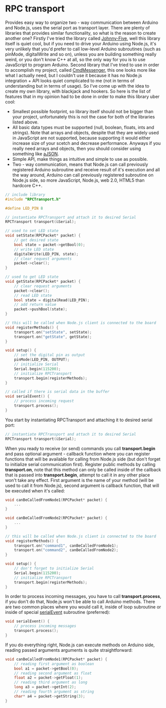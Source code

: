 # RPC transport

Provides easy way to organize two - way communication between Arduino and Node.js, uses the serial port as transport layer. There are plenty of libraries that provides similar functionality, so what is the reason to create another one? Firstly I've tried the library called [Johnny-Five](https://github.com/rwaldron/johnny-five), well this library itself is quiet cool, but if you need to drive your Arduino using Node.js, it's very unlikely that you'd prefer to call low-level Arduino subroutines (such as pinMode, digitalWrite and so on), unless you are building something really weird, or you don't know C++ at all, so the only way for you is to use JavaScript to program Arduino. Second library that I've tried to use in order to accomplish my project, called [CmdMessenger](http://playground.arduino.cc/Code/CmdMessenger), this one looks more like what I actually need, but I couldn't use it because it has no Node.js integration + API looks quiet complicated to me (not in terms of understanding but in terms of usage). So I've come up with the idea to create my own library, with blackjack and hookers. So here is the list of features that in my opinion had to be done in order to make this library uber cool:
* Smallest possible footprint, so library itself should not be bigger than your project, unfortunately this is not the case for both of the libraries listed above.
* All basic data types must be supported (null, boolean, floats, ints and strings). Note that arrays and objects, despite that they are widely used in JavaScript are not supported, because supporting it would either increase size of your scetch and decrease performance. Anyways if you really need arrays and objects, then you should consider using something like [aJSON](https://github.com/interactive-matter/aJson).
* Simple API, make things as intuitive and simple to use as possible.
* Two - way communication, means that Node.js can call previously registered Arduino subroutine and receive result of it's execution and all the way around, Arduino can call previously registered subroutine on Node.js side, so more JavaScript, Node.js, web 2.0, HTML5 than hardcore C++.

```c++
// include library
#include "RPCTransport.h"

#define LED_PIN 8

// instantiate RPCTransport and attach it to desired Serial
RPCTransport transport(&Serial);

// used to set LED state
void setState(RPCPacket* packet) {
	// get desired state
	bool state = packet->getBool(0);
	// write LED state
	digitalWrite(LED_PIN, state);
	// clear request arguments
	packet->clear();
}

// used to get LED state
void getState(RPCPacket* packet) {
	// clear request arguments
	packet->clear();
	// read LED state
	bool state = digitalRead(LED_PIN);
	// add return value
	packet->pushBool(state);
}

// this will be called when Node.js client is connected to the board
void registerMethods() {
	transport.on("setState", setState);
	transport.on("getState", getState);
}

void setup() {
	// set the digital pin as output
	pinMode(LED_PIN, OUTPUT);
	// initialize Serial
	Serial.begin(115200);
	// initialize RPCTransport
	transport.begin(registerMethods);
}

// called if there is serial data in the buffer
void serialEvent() {
	// process incoming request
	transport.process();
}
```
You start by instantiating RPCTransport and attaching it to desired serial port:
```c++
// instantiate RPCTransport and attach it to desired Serial
RPCTransport transport(&Serial);
```
When you ready to receive (or send) commands you call **transport.begin** and pass optional argument - callback function where you can register functions that will be available for calling from Node.js side (but don't forget to initialize serial communication first). Register public methods by calling **transport.on**, note that this method can only be called inside of the callback that is passed into **transport.begin**, attempt to call it in any other place won't take any effect. First argument is the name of your method (will be used to call it from Node.js), second argument is callback function, that will be executed when it's called:
```c++
void canBeCalledFromNode1(RPCPacket* packet) {
	...
}

void canBeCalledFromNode2(RPCPacket* packet) {
	...
}

// this will be called when Node.js client is connected to the board
void registerMethods() {
	transport.on("command1", canBeCalledFromNode1);
	transport.on("command2", canBeCalledFromNode2);
}

void setup() {
	// don't forget to initialize Serial
	Serial.begin(115200);
	// initialize RPCTransport
	transport.begin(registerMethods);
}
```
In order to process incoming messages, you have to call **transport.process**, if you don't do that, Node.js won't be able to call Arduino methods. There are two common places where you would call it, inside of loop subroutine or inside of special [serialEvent](http://arduino.cc/en/Tutorial/SerialEvent) subroutine (preferred):
```c++
void serialEvent() {
	// process incoming messages
	transport.process();
}
```
If you do everything right, Node.js can execute methods on Arduino side, reading passed arguments arguments is quite straightforward:

```c++
void canBeCalledFromNode1(RPCPacket* packet) {
	// reading first argument as boolean
	bool a1 = packet->getBool(0);
	// reading second argument as float
	float a2 = packet->getFloat(1);
	// reading third argument as long
	long a3 = packet->getInt(2);
	// reading fourth argument as string
	char* a4 = packet->getString(3);
}
```
